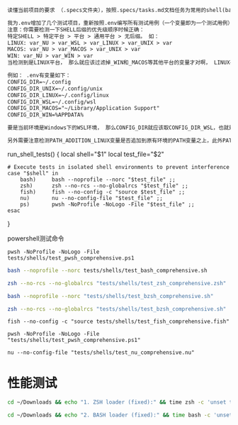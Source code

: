 
```md
读懂当前项目的要求 （.specs文件夹），按照.specs/tasks.md文档任务为常用的shell(bash/zsh/fish/nushell/pwsh)实现一个.env环境加载器，所有测试用例都必须包含.env中涵盖的场景，有的我可能还没有想到，你可以在此基础上自行添加，这样可以使得代码更加健壮，还有要创建安装脚本(默认为当前系统存在的所有shells安装（也可以加 --all参数），也可以指定为单个或多个shells安装)。每个shell都尽量使用内置命令实现（fish/nushell/pwsh）,避免使用外部命令或者第三方程序。当完成一个shell的所有功能测试请执行提交git commit（提交信息要符合规范，可以添加适当的emoji）信息然后再实现下一个shell开发。
```


```md
我为.env增加了几个测试项目，重新按照.env编写所有测试用例（一个变量即为一个测试用例）并跑通，然后提交git，最后才能实现下一个shell(zsh)的功能实现。
注意：你需要检测一下SHELL后缀的优先级顺序时候正确：
特定SHELL > 特定平台 > 平台 > 通用平台 > 无后缀。 如： 
LINUX: var_NU > var_WSL > var_LINUX > var_UNIX > var
MACOS: var_NU > var_MACOS > var_UNIX > var
WIN: var_NU > var_WIN > var
当检测到是LINUX平台， 那么就应该过滤掉_WIN和_MACOS等其他平台的变量才对啊， LINUX平台就应该只是加载和LINUX平台有关的变量_LINUX, _UNIX和没有后缀还有各种特定SHELL后缀

例如： .env有变量如下：
CONFIG_DIR=~/.config
CONFIG_DIR_UNIX=~/.config/unix
CONFIG_DIR_LINUX=~/.config/linux
CONFIG_DIR_WSL=~/.config/wsl
CONFIG_DIR_MACOS="~/Library/Application Support"
CONFIG_DIR_WIN=%APPDATA%

要是当前环境是Windows下的WSL环境， 那么CONFIG_DIR就应该取CONFIG_DIR_WSL，也就是CONFIG_DIR=~/.config/wsl， 其余变量应该过滤，也就是环境变量中不存在CONFIG_DIR_UNIX, CONFIG_DIR_LINUX, CONFIG_DIR_MACOS, CONFIG_DIR_WIN等变量。

另外需要注意检测PATH_ADDITION_LINUX变量是否追加到原有环境的PATH变量之上，此外PATH是不能有任何变量的，都需要展开，如： $HOME, $JAVA_HOME等等，环境中的所有变量只要出现在PATH变量中都需要展开
```


run_shell_tests() {
    local shell="$1"
    local test_file="$2"
    
    # Execute tests in isolated shell environments to prevent interference
    case "$shell" in
        bash)     bash --noprofile --norc "$test_file" ;;
        zsh)      zsh --no-rcs --no-globalrcs "$test_file" ;;
        fish)     fish --no-config -c "source $test_file" ;;
        nu)       nu --no-config-file "$test_file" ;;
        ps)       pwsh -NoProfile -NoLogo -File "$test_file" ;;
    esac
}


powershell测试命令
```pwsh
pwsh -NoProfile -NoLogo -File  tests/shells/test_pwsh_comprehensive.ps1
```

```bash
bash --noprofile --norc tests/shells/test_bash_comprehensive.sh
```

```zsh
zsh --no-rcs --no-globalrcs "tests/shells/test_zsh_comprehensive.zsh"
```


```bash
bash --noprofile --norc "tests/shells/test_bzsh_comprehensive.sh"
```

```zsh
zsh --no-rcs --no-globalrcs "tests/shells/test_bzsh_comprehensive.sh"
```

```fish
fish --no-config -c "source tests/shells/test_fish_comprehensive.fish"
```

```pwsh
pwsh -NoProfile -NoLogo -File  "tests/shells/test_pwsh_comprehensive.ps1"
```

```nu
nu --no-config-file "tests/shells/test_nu_comprehensive.nu"
```


# 性能测试

```zsh
cd ~/Downloads && echo "1. ZSH loader (fixed):" && time zsh -c 'unset test_env_loader ENV_LOADER_INITIALIZED; source ~/Desktop/code/augment/shell-env-loader/src/shells/zsh/loader.zsh; echo "Result: $test_env_loader"'
```

```bash
cd ~/Downloads && echo "2. BASH loader (fixed):" && time bash -c 'unset test_env_loader ENV_LOADER_INITIALIZED; source ~/Desktop/code/augment/shell-env-loader/src/shells/bash/loader.sh; echo "Result: $test_env_loader"'
```

